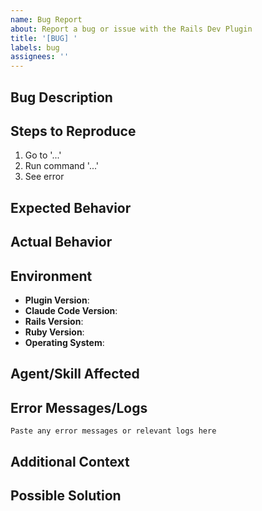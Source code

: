 ```yaml
---
name: Bug Report
about: Report a bug or issue with the Rails Dev Plugin
title: '[BUG] '
labels: bug
assignees: ''
---
```


## Bug Description
<!-- A clear and concise description of the bug -->

## Steps to Reproduce
1. Go to '...'
2. Run command '...'
3. See error

## Expected Behavior
<!-- What you expected to happen -->

## Actual Behavior
<!-- What actually happened -->

## Environment
- **Plugin Version**: <!-- e.g., 1.2.0 -->
- **Claude Code Version**: <!-- Run `claude --version` -->
- **Rails Version**: <!-- e.g., 7.1.0 -->
- **Ruby Version**: <!-- e.g., 3.2.2 -->
- **Operating System**: <!-- e.g., macOS 14.0, Ubuntu 22.04 -->

## Agent/Skill Affected
<!-- Which agent or Skill is involved? e.g., rails-model, Ruby Refactoring Expert -->

## Error Messages/Logs
```
Paste any error messages or relevant logs here
```

## Additional Context
<!-- Add any other context, screenshots, or information about the problem here -->

## Possible Solution
<!-- Optional: If you have an idea of how to fix this -->
